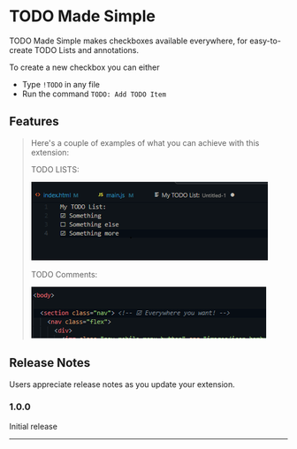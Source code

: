 # TODO Made Simple

TODO Made Simple makes checkboxes available everywhere, for easy-to-create TODO Lists and annotations.

To create a new checkbox you can either
- Type `!TODO` in any file
- Run the command `TODO: Add TODO Item`

## Features

> Here's a couple of examples of what you can achieve with this extension:
>
> TODO LISTS:
>
> ![TODO Lists](https://github.com/Filippo-Corti/todo-made-simple/raw/master/images/Example1.png)
>
> TODO Comments:
>
> ![TODO Comments](https://github.com/Filippo-Corti/todo-made-simple/raw/master/images/Example2.png)


## Release Notes

Users appreciate release notes as you update your extension.

### 1.0.0

Initial release 

---


